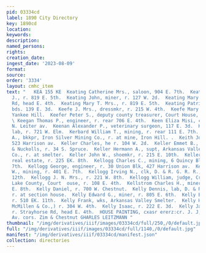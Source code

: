 ```yaml
---
pid: 03334cd
label: 1890 City Directory
key: 1890cd
location: 
keywords: 
description: 
named_persons: 
rights: 
creation_date: 
ingest_date: '2023-08-09'
format: 
source: 
order: '3334'
layout: cmhc_item
text: "   KEA 155 KE  Keating Catherine Mrs., saloon, 904 E. 7th.  Keating Jeremiah
  J., r. 819 E. 5th.  Keating John, miner, r. 127 W. 2d.  Keating Mary Mrs., r. Strayhorse
  Rd, head E. 4th.  Keating Mary T. Mrs., r. 819 E. 5th.  Keating Patrick, miner,
  bds. 139 E. 3d.  Keefe J. Mrs., dressmkr, r. 215 W. 4th.  Keefe Mary Ann Mrs., r.
  Yankee Hill.  Keefer Peter S., deputy county treasurer, Court House, r. 128 W. 8th.
  \ Keegan Thomas P., engineer, r. rear 706 E. 4th.  Keen Eliza Misi, col’d, r. 310
  N. Leiter av.  Keenan Alexander P., veterinary surgeon, 117 E. 3d.  Kegler Andrew,
  lab, r. 721 W. Elm.  Kerbard William T., mining, r. rear 111 E. 7th.  Keith Charles
  A., bkkpr, Iron Silver Mining Co., r. at mine, Iron Hill. .  Keith John G., physician,
  523 Harrison av.  Keller Charles, he r. 104 W. 2d.  Keller Emmet B., driver, Reef
  & Nuckolls, r. 34 S. Spruce.  Keller Hermann A., supt, Arkansas Valley Smelting
  Co., r. at smelter.  Keller John W., shoemkr, r. 215 E. 10th.  Kellerman Henry,
  real estate, r. 225 EK. 8th.  Kellogg Charles C., mining, 6 Quincy Blk, r. 401 E.
  7th.  Kellogg George, engineer, r. 30 Union Blk, 427 Harrison av.  Kellogg George
  W., mining, r. 401 E. 7th.  Kellogg Irving N., clk, D. & R. G. R. R., r. 125 W.
  12th.  Kellogg J. N. Mrs., r. 221 W. 8th.  Kellogg William, judge, Criminal Court,
  Lake County, Court  ouse, r. 108 E. 4th.  Kellstrom Charles H., miner, bds. 400
  E. 8th.  Kelly Daniel, r. 700 W. Chestnut.  Kelly Dennis, lab, D. & R. G. R. R.,,
  r. at section house.  Kelly Edward G., miner, r. 805 E. 6th.  Kelly Edward S., miner,
  r. 510 EK. 11th.  Kelly Frank, wks, Arkansas Valley Smelter.  Kelly Hugh, (Neil
  McMillen & Co.,) r. 304 W. 4th.  Kelly Isaac, r. 222 E. 3d.  Kelly James, miner,
  r. Strayhorse Rd, head E. 4th.  HOUSE PAINTING, cxasr ererz:cr. J. J, QUINN  Leiter
  Av. cors. Zim & Chestnut GHARLES LEITZMANN "
thumbnail: "/img/derivatives/iiif/images/03334cd/full/250,/0/default.jpg"
full: "/img/derivatives/iiif/images/03334cd/full/1140,/0/default.jpg"
manifest: "/img/derivatives/iiif/03334cd/manifest.json"
collection: directories
---
```

